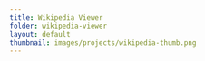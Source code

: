 ```yaml
---
title: Wikipedia Viewer
folder: wikipedia-viewer
layout: default
thumbnail: images/projects/wikipedia-thumb.png
---
```

